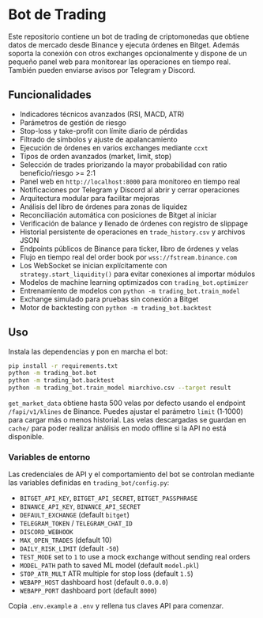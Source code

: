 # Bot de Trading

Este repositorio contiene un bot de trading de criptomonedas que obtiene datos de mercado desde Binance y ejecuta órdenes en Bitget.
Además soporta la conexión con otros exchanges opcionalmente y dispone de un pequeño panel web para monitorear las operaciones en tiempo real. También pueden enviarse avisos por Telegram y Discord.

## Funcionalidades

- Indicadores técnicos avanzados (RSI, MACD, ATR)
- Parámetros de gestión de riesgo
- Stop-loss y take-profit con límite diario de pérdidas
- Filtrado de símbolos y ajuste de apalancamiento
- Ejecución de órdenes en varios exchanges mediante `ccxt`
- Tipos de orden avanzados (market, limit, stop)
- Selección de trades priorizando la mayor probabilidad con ratio beneficio/riesgo >= 2:1
- Panel web en `http://localhost:8000` para monitoreo en tiempo real
- Notificaciones por Telegram y Discord al abrir y cerrar operaciones
- Arquitectura modular para facilitar mejoras
- Análisis del libro de órdenes para zonas de liquidez
- Reconciliación automática con posiciones de Bitget al iniciar
- Verificación de balance y llenado de órdenes con registro de slippage
- Historial persistente de operaciones en `trade_history.csv` y archivos JSON
- Endpoints públicos de Binance para ticker, libro de órdenes y velas
- Flujo en tiempo real del order book por `wss://fstream.binance.com`
- Los WebSocket se inician explícitamente con `strategy.start_liquidity()` para evitar conexiones al importar módulos
- Modelos de machine learning optimizados con `trading_bot.optimizer`
- Entrenamiento de modelos con `python -m trading_bot.train_model`
- Exchange simulado para pruebas sin conexión a Bitget
- Motor de backtesting con `python -m trading_bot.backtest`

## Uso

Instala las dependencias y pon en marcha el bot:

```bash
pip install -r requirements.txt
python -m trading_bot.bot
python -m trading_bot.backtest
python -m trading_bot.train_model miarchivo.csv --target result
```

`get_market_data` obtiene hasta 500 velas por defecto usando el endpoint
`/fapi/v1/klines` de Binance. Puedes ajustar el parámetro `limit` (1‑1000)
para cargar más o menos historial. Las velas descargadas se guardan en
`cache/` para poder realizar análisis en modo offline si la API no está
disponible.

### Variables de entorno

Las credenciales de API y el comportamiento del bot se controlan mediante las
variables definidas en `trading_bot/config.py`:

- `BITGET_API_KEY`, `BITGET_API_SECRET`, `BITGET_PASSPHRASE`
- `BINANCE_API_KEY`, `BINANCE_API_SECRET`
- `DEFAULT_EXCHANGE` (default `bitget`)
- `TELEGRAM_TOKEN` / `TELEGRAM_CHAT_ID`
- `DISCORD_WEBHOOK`
- `MAX_OPEN_TRADES` (default 10)
- `DAILY_RISK_LIMIT` (default `-50`)
- `TEST_MODE` set to `1` to use a mock exchange without sending real orders
- `MODEL_PATH` path to saved ML model (default `model.pkl`)
- `STOP_ATR_MULT` ATR multiple for stop loss (default `1.5`)
- `WEBAPP_HOST` dashboard host (default `0.0.0.0`)
- `WEBAPP_PORT` dashboard port (default `8000`)


Copia `.env.example` a `.env` y rellena tus claves API para comenzar.
